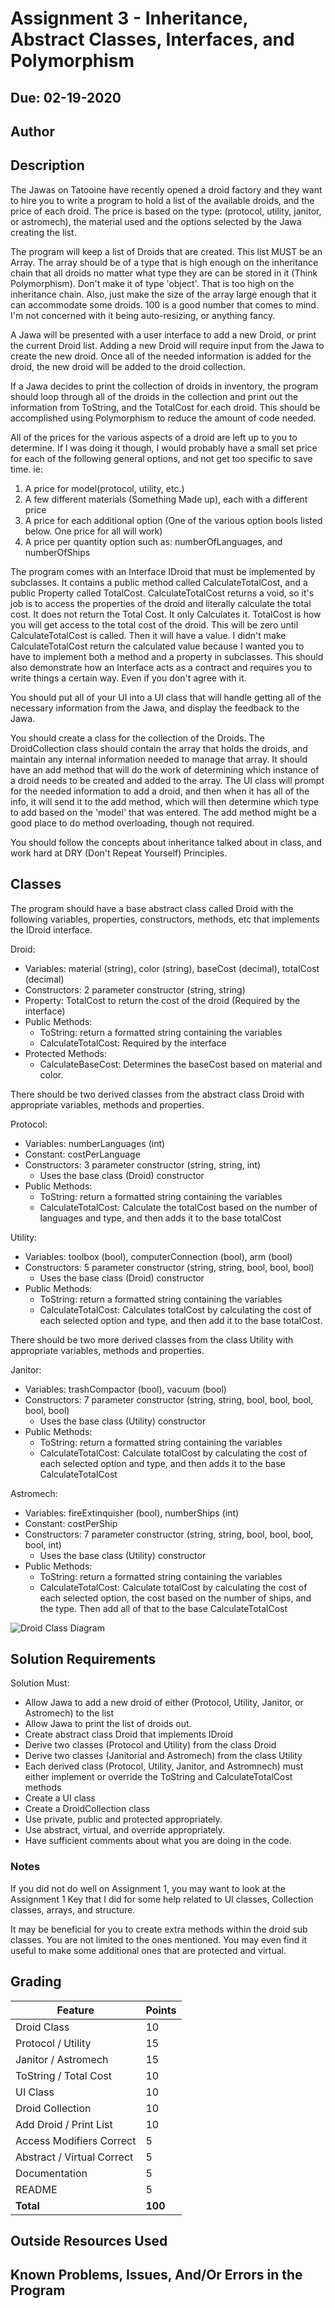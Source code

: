 # Assignment 3 - Inheritance, Abstract Classes, Interfaces, and Polymorphism

## Due: 02-19-2020

## Author



## Description

The Jawas on Tatooine have recently opened a droid factory and they want to hire you to write a program to hold a list of the available droids, and the price of each droid. The price is based on the type: (protocol, utility, janitor, or astromech), the material used and the options selected by the Jawa creating the list.

The program will keep a list of Droids that are created. This list MUST be an Array. The array should be of a type that is high enough on the inheritance chain that all droids no matter what type they are can be stored in it (Think Polymorphism). Don't make it of type 'object'. That is too high on the inheritance chain. Also, just make the size of the array large enough that it can accommodate some droids. 100 is a good number that comes to mind. I'm not concerned with it being auto-resizing, or anything fancy.

A Jawa will be presented with a user interface to add a new Droid, or print the current Droid list. Adding a new Droid will require input from the Jawa to create the new droid. Once all of the needed information is added for the droid, the new droid will be added to the droid collection.

If a Jawa decides to print the collection of droids in inventory, the program should loop through all of the droids in the collection and print out the information from ToString, and the TotalCost for each droid. This should be accomplished using Polymorphism to reduce the amount of code needed.

All of the prices for the various aspects of a droid are left up to you to determine. If I was doing it though, I would probably have a small set price for each of the following general options, and not get too specific to save time. ie:
1. A price for model(protocol, utility, etc.)
2. A few different materials (Something Made up), each with a different price
3. A price for each additional option (One of the various option bools listed below. One price for all will work)
4. A price per quantity option such as: numberOfLanguages, and numberOfShips

The program comes with an Interface IDroid that must be implemented by subclasses. It contains a public method called CalculateTotalCost, and a public Property called TotalCost. CalculateTotalCost returns a void, so it's job is to access the properties of the droid and literally calculate the total cost. It does not return the Total Cost. It only Calculates it.
TotalCost is how you will get access to the total cost of the droid. This will be zero until CalculateTotalCost is called. Then it will have a value.
I didn't make CalculateTotalCost return the calculated value because I wanted you to have to implement both a method and a property in subclasses. This should also demonstrate how an Interface acts as a contract and requires you to write things a certain way. Even if you don't agree with it.

You should put all of your UI into a UI class that will handle getting all of the necessary information from the Jawa, and display the feedback to the Jawa.

You should create a class for the collection of the Droids. The DroidCollection class should contain the array that holds the droids, and maintain any internal information needed to manage that array. It should have an add method that will do the work of determining which instance of a droid needs to be created and added to the array. The UI class will prompt for the needed information to add a droid, and then when it has all of the info, it will send it to the add method, which will then determine which type to add based on the 'model' that was entered. The add method might be a good place to do method overloading, though not required.

You should follow the concepts about inheritance talked about in class, and work hard at DRY (Don't Repeat Yourself) Principles.

## Classes

The program should have a base abstract class called Droid with the following variables, properties, constructors, methods, etc that implements the IDroid interface.

Droid:

* Variables: material (string), color (string), baseCost (decimal), totalCost (decimal)
* Constructors: 2 parameter constructor (string, string)
* Property: TotalCost to return the cost of the droid (Required by the interface)
* Public Methods:
	* ToString: return a formatted string containing the variables
	* CalculateTotalCost: Required by the interface
* Protected Methods:
	* CalculateBaseCost: Determines the baseCost based on material and color.

There should be two derived classes from the abstract class Droid with appropriate variables, methods and properties.

Protocol:

* Variables: numberLanguages (int)
* Constant: costPerLanguage
* Constructors: 3 parameter constructor (string, string, int)
	* Uses the base class (Droid) constructor
* Public Methods:
	* ToString: return a formatted string containing the variables
	* CalculateTotalCost: Calculate the totalCost based on the number of languages and type, and then adds it to the base totalCost

Utility:

* Variables: toolbox (bool), computerConnection (bool), arm (bool)
* Constructors: 5 parameter constructor (string, string, bool, bool, bool)
	* Uses the base class (Droid) constructor
* Public Methods:
	* ToString: return a formatted string containing the variables
	* CalculateTotalCost: Calculates totalCost by calculating the cost of each selected option and type, and then add it to the base totalCost.

There should be two more derived classes from the class Utility with appropriate variables, methods and properties.

Janitor:

* Variables: trashCompactor (bool), vacuum (bool)
* Constructors: 7 parameter constructor (string, string, bool, bool, bool, bool, bool)
	* Uses the base class (Utility) constructor
* Public Methods:
	* ToString: return a formatted string containing the variables
	* CalculateTotalCost: Calculate totalCost by calculating the cost of each selected option and type, and then adds it to the base CalculateTotalCost

Astromech:

* Variables: fireExtinquisher (bool), numberShips (int)
* Constant: costPerShip
* Constructors: 7 parameter constructor (string, string, bool, bool, bool, bool, int)
	* Uses the base class (Utility) constructor
* Public Methods:
	* ToString: return a formatted string containing the variables
	* CalculateTotalCost: Calculate totalCost by calculating the cost of each selected option, the cost based on the number of ships, and the type. Then add all of that to the base CalculateTotalCost

![Droid Class Diagram](http://barnesbrothers.homeserver.com/cis237/assignmentImages/DroidClassDiagram.jpg "Droid Class Diagram")

## Solution Requirements

Solution Must:

* Allow Jawa to add a new droid of either (Protocol, Utility, Janitor, or Astromech) to the list
* Allow Jawa to print the list of droids out.
* Create abstract class Droid that implements IDroid
* Derive two classes (Protocol and Utility) from the class Droid
* Derive two classes (Janitorial and Astromech) from the class Utility
* Each derived class (Protocol, Utility, Janitor, and Astromnech) must either implement or override the ToString and CalculateTotalCost methods
* Create a UI class
* Create a DroidCollection class
* Use private, public and protected appropriately.
* Use abstract, virtual, and override appropriately.
* Have sufficient comments about what you are doing in the code.

### Notes

If you did not do well on Assignment 1, you may want to look at the Assignment 1 Key that I did for some help related to UI classes, Collection classes, arrays, and structure.

It may be beneficial for you to create extra methods within the droid sub classes. You are not limited to the ones mentioned. You may even find it useful to make some additional ones that are protected and virtual.

## Grading
| Feature                    | Points |
| -------------------------- | ------ |
| Droid Class                | 10     |
| Protocol / Utility         | 15     |
| Janitor / Astromech        | 15     |
| ToString / Total Cost      | 10     |
| UI Class                   | 10     |
| Droid Collection           | 10     |
| Add Droid / Print List     | 10     |
| Access Modifiers Correct   | 5      |
| Abstract / Virtual Correct | 5      |
| Documentation              | 5      |
| README                     | 5      |
| **Total**                  | **100**|

## Outside Resources Used



## Known Problems, Issues, And/Or Errors in the Program

